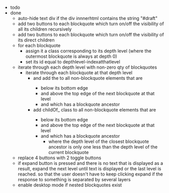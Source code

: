 - todo
- done
    - auto-hide text div if the div innnerhtml contains the string "#draft"
    - add two buttons to each blockquote which turn on/off the visibility of all its children recursively
    - add two buttons to each blockquote which turn on/off the visibility of its direct children
    - for each blockquote
        - assign it a class corresponding to its depth level (where the outermost blockquote is always at depth 0)
        - set its id equal to depthlevel-indexatthatlevel
    - iterate through each depth level with non-zero qty of blockquotes
        - iterate through each blockquote at that depth level
            - and add the <id of the blockquote> to all non-blockquote elements that are
                - below its bottom edge
                - and above the top edge of the next blockquote at that level
                - and which has a blockquote ancestor
            - add childOf_<id of the blockquote> class to all non-blockquote elements that are
                - below its bottom edge
                - and above the top edge of the next blockquote at that level
                - and which has a blockquote ancestor
                    - where the depth level of the closest blockquote ancestor is only one less than the depth level of the current blockquote
    - replace 4 buttons with 2 toggle buttons
    - if expand button is pressed and there is no text that is displayed as a result, expand the next level until text is displayed or the last level is reached. so that the user doesn't have to keep clicking expand if the response to something is separated by several layers
    - enable desktop mode if nested blockquotes exist